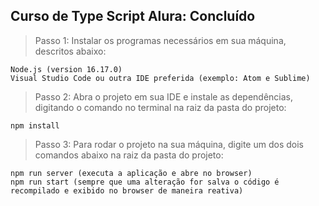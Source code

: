 <h2>Curso de Type Script Alura: Concluído</h2>

> Passo 1: Instalar os programas necessários em sua máquina, descritos abaixo:

```
Node.js (version 16.17.0)
Visual Studio Code ou outra IDE preferida (exemplo: Atom e Sublime)
```

> Passo 2: Abra o projeto em sua IDE e instale as dependências, digitando o comando no terminal na raiz da pasta do projeto:

```
npm install
```

> Passo 3: Para rodar o projeto na sua máquina, digite um dos dois comandos abaixo na raiz da pasta do projeto:

```
npm run server (executa a aplicação e abre no browser)
npm run start (sempre que uma alteração for salva o código é recompilado e exibido no browser de maneira reativa)
```
